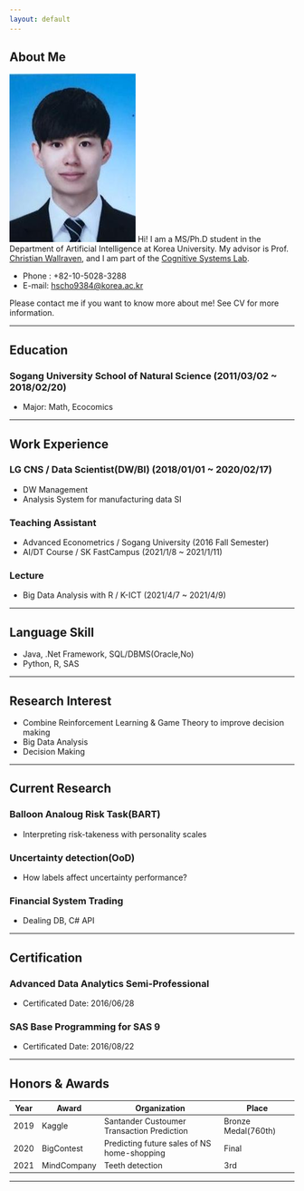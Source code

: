 ```yaml
---
layout: default
---
```


## About Me

<img class="profile-picture" src="profile.jpg">
Hi! I am a MS/Ph.D student in the Department of Artificial Intelligence at Korea University. My advisor is Prof. <a href="https://scholar.google.com/citations?hl=en&user=VJuuzLwAAAAJ">Christian Wallraven</a>, and I am part of the <a href="http://cogsys.korea.ac.kr/Cognitive_Systems.html">Cognitive Systems Lab</a>. 

- Phone : +82-10-5028-3288
- E-mail: hscho9384@korea.ac.kr

Please contact me if you want to know more about me!  See CV for more information.

 <!-- This is a jekyll based resume template. You can find the full source code on [GitHub] --> 
 <!-- (https://github.com/bk2dcradle/researcher) -->

---

## Education
### Sogang University School of Natural Science (2011/03/02 ~ 2018/02/20)
- Major: Math, Ecocomics

---

## Work Experience

### LG CNS / Data Scientist(DW/BI) (2018/01/01 ~ 2020/02/17)
- DW Management
- Analysis System for manufacturing data SI

### Teaching Assistant
- Advanced Econometrics / Sogang University (2016 Fall Semester)
- AI/DT Course / SK FastCampus (2021/1/8 ~ 2021/1/11)

### Lecture
- Big Data Analysis with R / K-ICT (2021/4/7 ~ 2021/4/9)

---

## Language Skill
- Java, .Net Framework, SQL/DBMS(Oracle,No)
- Python, R, SAS

---


## Research Interest
- Combine Reinforcement Learning & Game Theory to improve decision making
- Big Data Analysis
- Decision Making

---

## Current Research
### Balloon Analoug Risk Task(BART)
- Interpreting risk-takeness with personality scales

### Uncertainty detection(OoD)
- How labels affect uncertainty performance?

### Financial System Trading
- Dealing DB, C# API

---

## Certification

### Advanced Data Analytics Semi-Professional 
- Certificated Date: 2016/06/28

### SAS Base Programming for SAS 9
- Certificated Date: 2016/08/22

---

## Honors & Awards

|Year|Award|Organization|Place|  
|:-----:|-------|----|----|
|2019| Kaggle | Santander Custoumer Transaction Prediction | Bronze Medal(760th) |
|2020| BigContest | Predicting future sales of NS home-shopping | Final |
|2021| MindCompany | Teeth detection | 3rd |

---

 <!-- This is a [link](http://google.com). Something *italics* and something **bold**.-->
 <!-- Here is a horizontal rule --- -->
 <!-- Here is a blockquote> To a great mind, nothing is little -->
